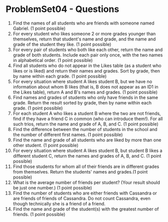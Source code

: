 # ProblemSet04 - Questions

1. Find the names of all students who are friends with someone named Gabriel. (1 point possible)
1. For every student who likes someone 2 or more grades younger than themselves, return that student's name and grade, and the name and grade of the student they like. (1 point possible)
1. For every pair of students who both like each other, return the name and grade of both students. Include each pair only once, with the two names in alphabetical order. (1 point possible)
1. Find all students who do not appear in the Likes table (as a student who likes or is liked) and return their names and grades. Sort by grade, then by name within each grade. (1 point possible)
1. For every situation where student A likes student B, but we have no information about whom B likes (that is, B does not appear as an ID1 in the Likes table), return A and B's names and grades. (1 point possible)
1. Find names and grades of students who only have friends in the same grade. Return the result sorted by grade, then by name within each grade. (1 point possible)
1. For each student A who likes a student B where the two are not friends, find if they have a friend C in common (who can introduce them!). For all such trios, return the name and grade of A, B, and C. (1 point possible)
1. Find the difference between the number of students in the school and the number of different first names. (1 point possible)
1. Find the name and grade of all students who are liked by more than one other student. (1 point possible)
1. For every situation where student A likes student B, but student B likes a different student C, return the names and grades of A, B, and C. (1 point possible)
1. Find those students for whom all of their friends are in different grades from themselves. Return the students' names and grades.(1 point possible)
1. What is the average number of friends per student? (Your result should be just one number.) (1 point possible)
1. Find the number of students who are either friends with Cassandra or are friends of friends of Cassandra. Do not count Cassandra, even though technically she is a friend of a friend. 
1. Find the name and grade of the student(s) with the greatest number of friends. (1 point possible)
